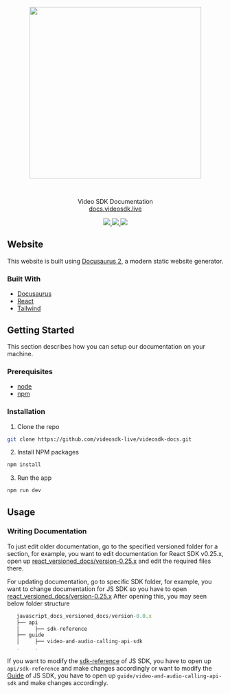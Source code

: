 <p align="center">
<img width="400" src="https://static.videosdk.live/videosdk_logo_website_black.png"/>
</p>
<br/>
<p align="center">
  Video SDK Documentation<br/>
  <a href="https://docs.videosdk.live/">docs.videosdk.live</a>
</p>

<p align="center">
   <a href="https://discord.gg/kgAvyxtTxv">
<img src="https://img.shields.io/discord/734858252939952248?logo=discord&style=for-the-badge" />
</a>
<a href="https://twitter.com/intent/follow?original_referer=https%3A%2F%2Fpublish.twitter.com%2F&ref_src=twsrc%5Etfw%7Ctwcamp%5Ebuttonembed%7Ctwterm%5Efollow%7Ctwgr%5Evideo_sdk&screen_name=video_sdk">
<img src="https://img.shields.io/twitter/follow/video_sdk?label=Twitter&logo=twitter&style=for-the-badge" />
</a>
<a href="http://youtube.com/videosdk?sub_confirmation=1">
<img src="https://img.shields.io/youtube/channel/subscribers/UCuY7JzXnpp874oa7uQbUwsA?logo=Youtube&style=for-the-badge" />
</a>
</p>

## Website

This website is built using [Docusaurus 2](https://v2.docusaurus.io/), a modern static website generator.

### Built With

- [Docusaurus](https://docusaurus.io/)
- [React](https://reactjs.org/)
- [Tailwind](https://tailwindcss.com/)

## Getting Started

This section describes how you can setup our documentation on your machine.

### Prerequisites

- [node](https://nodejs.org/en/)
- [npm](https://www.npmjs.com/)

### Installation

1. Clone the repo

```sh
git clone https://github.com/videosdk-live/videosdk-docs.git
```

2. Install NPM packages

```sh
npm install
```

3. Run the app

```sh
npm run dev
```

## Usage

<!-- In usage, mention how to edit the docs, how to update versions, etc. -->

### Writing Documentation

To just edit older documentation, go to the specified versioned folder for a section, for example, you want to edit documentation for React SDK v0.25.x, open up [react_versioned_docs/version-0.25.x](./react_versioned_docs/version-0.25.x) and edit the required files there.

For updating documentation, go to specific SDK folder, for example, you want to change documentation for JS SDK so you have to open [react_versioned_docs/version-0.25.x](./javascript_docs_versioned_docs/version-0.0.x)
After opening this, you may seen below folder structure

```jsx title="Project Structure"
   javascript_docs_versioned_docs/version-0.0.x
   ├── api
   │     ├── sdk-reference
   ├── guide
   │     ├── video-and-audio-calling-api-sdk
   .     .
```

If you want to modify the [sdk-reference](https://docs.videosdk.live/javascript/api/sdk-reference/setup) of JS SDK, you have to open up `api/sdk-reference` and make changes accordingly or want to modify the [Guide](https://docs.videosdk.live/javascript/guide/video-and-audio-calling-api-sdk/concept-and-architecture) of JS SDK, you have to open up `guide/video-and-audio-calling-api-sdk` and make changes accordingly.
